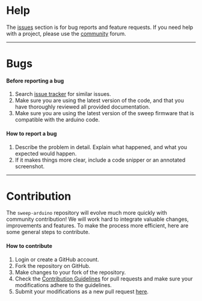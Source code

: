 # Help 
The [issues](https://github.com/scanse/sweep-arduino/issues) section is for bug reports and feature requests. If you need help with a project, please use the [community](http://community.scanse.io/) forum.

---
# Bugs
#### Before reporting a bug

1. Search [issue tracker](https://github.com/scanse/sweep-arduino/issues) for similar issues.
2. Make sure you are using the latest version of the code, and that you have thoroughly reviewed all provided documentation.
3. Make sure you are using the latest version of the sweep firmware that is compatible with the arduino code.

#### How to report a bug

1. Describe the problem in detail. Explain what happened, and what you expected would happen.
2. If it makes things more clear, include a code snipper or an annotated screenshot.

---
# Contribution
The `sweep-arduino` repository will evolve much more quickly with community contribution! We will work hard to integrate valuable changes, improvements and features. To make the process more efficient, here are some general steps to contribute.

#### How to contribute

1. Login or create a GitHub account.
2. Fork the repository on GitHub.
3. Make changes to your fork of the repository.
4. Check the [Contribution Guidelines](PULL_REQUEST_TEMPLATE.md) for pull requests and make sure your modifications adhere to the guidelines.
5. Submit your modifications as a new pull request [here](https://github.com/scanse/sweep-arduino/pulls).